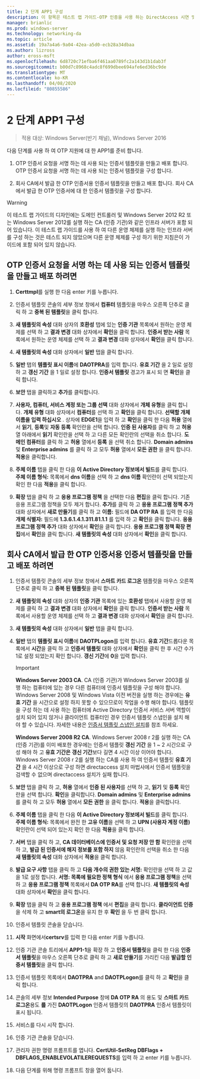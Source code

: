 ```yaml
---
title: 2 단계 APP1 구성
description: 이 항목은 테스트 랩 가이드-OTP 인증을 사용 하는 DirectAccess 시연 및 Windows Server 2016에 대 한 RSA SecurID의 일부입니다.
manager: brianlic
ms.prod: windows-server
ms.technology: networking-da
ms.topic: article
ms.assetid: 19a7a4a6-9a04-42ea-a5d0-ecb28a34dbaa
ms.author: lizross
author: eross-msft
ms.openlocfilehash: 6d8720c71efba6f461aa0789fc2a143d1b1dab3f
ms.sourcegitcommit: b00d7c8968c4adc8f699dbee694afe6ed36bc9de
ms.translationtype: MT
ms.contentlocale: ko-KR
ms.lasthandoff: 04/08/2020
ms.locfileid: "80855586"
---
```

# <a name="step-2-configure-app1"></a>2 단계 APP1 구성

>적용 대상: Windows Server(반기 채널), Windows Server 2016

다음 단계를 사용 하 여 OTP 지원에 대 한 APP1를 준비 합니다.  
  
1. OTP 인증서 요청을 서명 하는 데 사용 되는 인증서 템플릿을 만들고 배포 합니다. OTP 인증서 요청을 서명 하는 데 사용 되는 인증서 템플릿을 구성 합니다.  
  
2. 회사 CA에서 발급 한 OTP 인증서용 인증서 템플릿을 만들고 배포 합니다. 회사 CA에서 발급 한 OTP 인증서에 대 한 인증서 템플릿을 구성 합니다.  
  
> [!WARNING]  
> 이 테스트 랩 가이드의 디자인에는 도메인 컨트롤러 및 Windows Server 2012 R2 또는 Windows Server 2012를 실행 하는 CA (인증 기관)와 같은 인프라 서버가 포함 되어 있습니다. 이 테스트 랩 가이드를 사용 하 여 다른 운영 체제를 실행 하는 인프라 서버를 구성 하는 것은 테스트 되지 않았으며 다른 운영 체제를 구성 하기 위한 지침은이 가이드에 포함 되어 있지 않습니다.  
  
## <a name="to-create-and-deploy-a-certificate-template-used-to-sign-otp-certificate-requests"></a><a name="DAOTPRA"></a>OTP 인증서 요청을 서명 하는 데 사용 되는 인증서 템플릿을 만들고 배포 하려면  
  
1.  **Certtmpl**를 실행 한 다음 enter 키를 누릅니다.  
  
2.  인증서 템플릿 콘솔의 세부 정보 창에서 **컴퓨터** 템플릿을 마우스 오른쪽 단추로 클릭 하 고 **중복 된 템플릿**을 클릭 합니다.  
  
3.  **새 템플릿의 속성** 대화 상자의 **호환성** 탭에 있는 **인증 기관** 목록에서 원하는 운영 체제를 선택 하 고 **결과 변경** 대화 상자에서 **확인**을 클릭 합니다. **인증서 받는 사람** 목록에서 원하는 운영 체제를 선택 하 고 **결과 변경** 대화 상자에서 **확인**을 클릭 합니다.  
  
4.  **새 템플릿의 속성** 대화 상자에서 **일반** 탭을 클릭 합니다.  
  
5.  **일반** 탭의 **템플릿 표시 이름**에 **DAOTPRA**를 입력 합니다. **유효 기간** 을 2 일로 설정 하 고 **갱신 기간** 을 1 일로 설정 합니다. **인증서 템플릿** 경고가 표시 되 면 **확인**을 클릭 합니다.  
  
6.  **보안** 탭을 클릭하고 **추가**를 클릭합니다.  
  
7.  **사용자, 컴퓨터, 서비스 계정 또는 그룹 선택** 대화 상자에서 **개체 유형**을 클릭 합니다. **개체 유형** 대화 상자에서 **컴퓨터**를 선택 하 고 **확인**을 클릭 합니다. **선택할 개체 이름을 입력 하십시오** . 상자에 **EDGE1**을 입력 하 고 **확인**을 클릭 한 다음 **허용** 열에서 **읽기**, **등록**및 **자동 등록** 확인란을 선택 합니다. **인증 된 사용자**를 클릭 하 고 **허용** 열 아래에서 **읽기** 확인란을 선택 하 고 다른 모든 확인란의 선택을 취소 합니다. **도메인 컴퓨터**를 클릭 하 고 **허용** 열에서 **등록** 을 선택 취소 합니다. **Domain admins** 및 **Enterprise admins** 를 클릭 하 고 모두 **허용** 열에서 **모든 권한** 을 클릭 합니다. **적용**을 클릭합니다.  
  
8.  **주체 이름** 탭을 클릭 한 다음 **이 Active Directory 정보에서 빌드**를 클릭 합니다. **주체 이름 형식:** 목록에서 **dns 이름**을 선택 하 고 **dns 이름** 확인란이 선택 되었는지 확인 한 다음 **적용**을 클릭 합니다.  
  
9. **확장** 탭을 클릭 하 고 **응용 프로그램 정책** 을 선택한 다음 **편집**을 클릭 합니다. 기존 응용 프로그램 정책을 모두 제거 합니다. **추가**를 클릭 하 고 **응용 프로그램 정책 추가** 대화 상자에서 **새로 만들기**를 클릭 하 고 **이름:** 필드에 **DA OTP RA** 를 입력 한 다음 **개체 식별자:** 필드에 **1.3.6.1.4.1.311.81.1.1** 를 입력 하 고 **확인**을 클릭 합니다. **응용 프로그램 정책 추가** 대화 상자에서 **확인**을 클릭 합니다. **응용 프로그램 정책 확장 편집**에서 **확인**을 클릭 합니다. **새 템플릿의 속성** 대화 상자에서 **확인**을 클릭 합니다.  
  
## <a name="to-create-and-deploy-a-certificate-template-for-otp-certificates-issued-by-the-corporate-ca"></a><a name="DAOTPLogon"></a>회사 CA에서 발급 한 OTP 인증서용 인증서 템플릿을 만들고 배포 하려면  
  
1.  인증서 템플릿 콘솔의 세부 정보 창에서 **스마트 카드 로그온** 템플릿을 마우스 오른쪽 단추로 클릭 하 고 **중복 된 템플릿**을 클릭 합니다.  
  
2.  **새 템플릿의 속성** 대화 상자의 **인증 기관** 목록에 있는 **호환성** 탭에서 사용할 운영 체제를 클릭 하 고 **결과 변경** 대화 상자에서 **확인**을 클릭 합니다. **인증서 받는 사람** 목록에서 사용할 운영 체제를 선택 하 고 **결과 변경** 대화 상자에서 **확인**을 클릭 합니다.  
  
3.  **새 템플릿의 속성** 대화 상자에서 **일반** 탭을 클릭 합니다.  
  
4.  **일반** 탭의 **템플릿 표시 이름**에 **DAOTPLogon**를 입력 합니다. **유효 기간**드롭다운 목록에서 **시간**을 클릭 하 고 **인증서 템플릿** 대화 상자에서 **확인**을 클릭 한 후 시간 수가 1로 설정 되었는지 확인 합니다. **갱신 기간**에 **0**을 입력 합니다.  
  
    > [!IMPORTANT]  
    > **Windows Server 2003 CA**. CA (인증 기관)가 Windows Server 2003를 실행 하는 컴퓨터에 있는 경우 다른 컴퓨터에 인증서 템플릿을 구성 해야 합니다. Windows Server 2008 및 Windows Vista 이전 버전을 실행 하는 경우에는 **유효 기간** 을 시간으로 설정 하지 못할 수 있으므로이 작업을 수행 해야 합니다. 템플릿을 구성 하는 데 사용 하는 컴퓨터에 Active Directory 인증서 서비스 서버 역할이 설치 되어 있지 않거나 클라이언트 컴퓨터인 경우 인증서 템플릿 스냅인을 설치 해야 할 수 있습니다. 자세한 내용은 [인증서 템플릿 스냅인 설치](https://technet.microsoft.com/library/cc732445.aspx)를 참조 하세요.  
    >   
    > **Windows Server 2008 R2 CA**. Windows Server 2008 r 2를 실행 하는 CA (인증 기관)를 이미 배포한 경우에는 인증서 템플릿 **갱신 기간** 을 1 ~ 2 시간으로 구성 해야 하 고 **유효 기간은** **갱신 기간**보다 길면 4 시간 이상 이어야 합니다. Windows Server 2008 r 2를 실행 하는 CA를 사용 하 여 인증서 템플릿 **유효 기간** 을 4 시간 이상으로 구성 하면 directaccess 설치 마법사에서 인증서 템플릿을 검색할 수 없으며 directaccess 설치가 실패 합니다.  
  
5.  **보안** 탭을 클릭 하 고, **허용** 열에서 **인증 된 사용자**를 선택 하 고, **읽기** 및 **등록** 확인란을 선택 합니다. **확인**을 클릭합니다. **Domain admins** 및 **Enterprise admins**를 클릭 하 고 모두 **허용** 열에서 **모든 권한** 을 클릭 합니다. **적용**을 클릭합니다.  
  
6.  **주체 이름** 탭을 클릭 한 다음 **이 Active Directory 정보에서 빌드**를 클릭 합니다. **주체 이름 형식:** 목록에서 완전 한 **고유 이름**을 선택 하 고 **UPN (사용자 계정 이름)** 확인란이 선택 되어 있는지 확인 한 다음 **적용**을 클릭 합니다.  
  
7.  **서버** 탭을 클릭 하 고, **CA 데이터베이스에 인증서 및 요청 저장 안 함** 확인란을 선택 하 고, **발급 된 인증서에 해지 정보를 포함 하지** 않음 확인란의 선택을 취소 한 다음 **새 템플릿의 속성** 대화 상자에서 **적용**을 클릭 합니다.  
  
8.  **발급 요구 사항** 탭을 클릭 하 고 **다음 개수의 권한 있는 서명:** 확인란을 선택 하 고 값을 1로 설정 합니다. **서명: 목록에 필요한 정책 형식** 에서 **응용 프로그램 정책**을 선택 하 고 **응용 프로그램 정책** 목록에서 **DA OTP RA**를 선택 합니다. **새 템플릿의 속성** 대화 상자에서 **확인**을 클릭 합니다.  
  
9. **확장** 탭을 클릭 하 고 **응용 프로그램 정책** 에서 **편집**을 클릭 합니다. **클라이언트 인증**을 삭제 하 고 **smart의 로그온**을 유지 한 후 **확인** 을 두 번 클릭 합니다.  
  
10. 인증서 템플릿 콘솔을 닫습니다.  
  
11. **시작** 화면에서**certsrv**를 입력 한 다음 enter 키를 누릅니다.  
  
12. 인증 기관 콘솔 트리에서 **APP1-1**을 확장 하 고 **인증서 템플릿**을 클릭 한 다음 **인증서 템플릿**을 마우스 오른쪽 단추로 클릭 하 고 **새로 만들기**를 가리킨 다음 **발급할 인증서 템플릿**을 클릭 합니다.  
  
13. 인증서 템플릿 목록에서 **DAOTPRA** and **DAOTPLogon**를 클릭 하 고 **확인**을 클릭 합니다.  
  
14. 콘솔의 세부 정보 **Intended Purpose** 창에 **DA OTP RA** 의 용도 및 **스마트 카드 로그온**용도 **를** 가진 **DAOTPLogon** 인증서 템플릿의 **DAOTPRA** 인증서 템플릿이 표시 됩니다.  
  
15. 서비스를 다시 시작 합니다.  
  
16. 인증 기관 콘솔을 닫습니다.  
  
17. 관리자 권한 명령 프롬프트를 엽니다. **CertUtil-SetReg DBFlags + DBFLAGS_ENABLEVOLATILEREQUESTS**를 입력 하 고 enter 키를 누릅니다.  
  
18. 다음 단계를 위해 명령 프롬프트 창을 열어 둡니다.  
  


